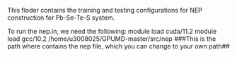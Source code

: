 This floder contains the training and testing configurations for NEP construction for Pb-Se-Te-S system. 

To run the nep.in, we need the following:
module load cuda/11.2
module load gcc/10.2
/home/u3008025/GPUMD-master/src/nep    ###This is the path where contains the nep file, which you can change to your own path##
